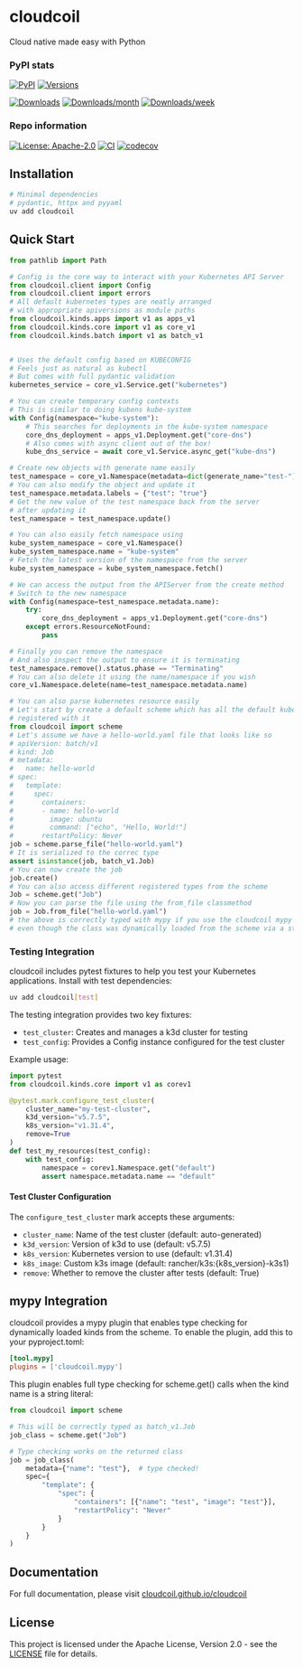 # cloudcoil

Cloud native made easy with Python

### PyPI stats

[![PyPI](https://img.shields.io/pypi/v/cloudcoil.svg)](https://pypi.python.org/pypi/cloudcoil)
[![Versions](https://img.shields.io/pypi/pyversions/cloudcoil.svg)](https://github.com/cloudcoil/cloudcoil)

[![Downloads](https://static.pepy.tech/badge/cloudcoil)](https://pepy.tech/project/cloudcoil)
[![Downloads/month](https://static.pepy.tech/badge/cloudcoil/month)](https://pepy.tech/project/cloudcoil)
[![Downloads/week](https://static.pepy.tech/badge/cloudcoil/week)](https://pepy.tech/project/cloudcoil)

### Repo information

[![License: Apache-2.0](https://img.shields.io/badge/License-Apache_2.0-blue.svg)](https://opensource.org/license/apache-2-0/)
[![CI](https://github.com/cloudcoil/cloudcoil/actions/workflows/ci.yml/badge.svg)](https://github.com/cloudcoil/cloudcoil/actions/workflows/ci.yml)
[![codecov](https://codecov.io/gh/cloudcoil/cloudcoil/branch/main/graph/badge.svg)](https://codecov.io/gh/cloudcoil/cloudcoil)

## Installation

```bash
# Minimal dependencies
# pydantic, httpx and pyyaml
uv add cloudcoil
```

## Quick Start

```python
from pathlib import Path

# Config is the core way to interact with your Kubernetes API Server
from cloudcoil.client import Config
from cloudcoil.client import errors
# All default kubernetes types are neatly arranged
# with appropriate apiversions as module paths
from cloudcoil.kinds.apps import v1 as apps_v1
from cloudcoil.kinds.core import v1 as core_v1
from cloudcoil.kinds.batch import v1 as batch_v1


# Uses the default config based on KUBECONFIG
# Feels just as natural as kubectl
# But comes with full pydantic validation
kubernetes_service = core_v1.Service.get("kubernetes")

# You can create temporary config contexts
# This is similar to doing kubens kube-system
with Config(namespace="kube-system"):
    # This searches for deployments in the kube-system namespace
    core_dns_deployment = apps_v1.Deployment.get("core-dns")
    # Also comes with async client out of the box!
    kube_dns_service = await core_v1.Service.async_get("kube-dns")

# Create new objects with generate name easily
test_namespace = core_v1.Namespace(metadata=dict(generate_name="test-")).create()
# You can also modify the object and update it
test_namespace.metadata.labels = {"test": "true"}
# Get the new value of the test namespace back from the server
# after updating it
test_namespace = test_namespace.update()

# You can also easily fetch namespace using
kube_system_namespace = core_v1.Namespace()
kube_system_namespace.name = "kube-system"
# Fetch the latest version of the namespace from the server
kube_system_namespace = kube_system_namespace.fetch()

# We can access the output from the APIServer from the create method
# Switch to the new namespace
with Config(namespace=test_namespace.metadata.name):
    try:
        core_dns_deployment = apps_v1.Deployment.get("core-dns")
    except errors.ResourceNotFound:
        pass

# Finally you can remove the namespace
# And also inspect the output to ensure it is terminating
test_namespace.remove().status.phase == "Terminating"
# You can also delete it using the name/namespace if you wish
core_v1.Namespace.delete(name=test_namespace.metadata.name)

# You can also parse kubernetes resource easily
# Let's start by create a default scheme which has all the default kubernetes kinds
# registered with it
from cloudcoil import scheme
# Let's assume we have a hello-world.yaml file that looks like so
# apiVersion: batch/v1
# kind: Job
# metadata:
#   name: hello-world
# spec:
#   template:
#     spec:
#       containers:
#       - name: hello-world
#         image: ubuntu
#         command: ["echo", "Hello, World!"]
#       restartPolicy: Never
job = scheme.parse_file("hello-world.yaml")
# It is serialized to the correc type
assert isinstance(job, batch_v1.Job)
# You can now create the job
job.create()
# You can also access different registered types from the scheme
Job = scheme.get("Job")
# Now you can parse the file using the from_file classmethod
job = Job.from_file("hello-world.yaml")
# the above is correctly typed with mypy if you use the cloudcoil mypy extension
# even though the class was dynamically loaded from the scheme via a string
```

### Testing Integration

cloudcoil includes pytest fixtures to help you test your Kubernetes applications. Install with test dependencies:

```bash
uv add cloudcoil[test]
```

The testing integration provides two key fixtures:

- `test_cluster`: Creates and manages a k3d cluster for testing
- `test_config`: Provides a Config instance configured for the test cluster

Example usage:

```python
import pytest
from cloudcoil.kinds.core import v1 as corev1

@pytest.mark.configure_test_cluster(
    cluster_name="my-test-cluster",
    k3d_version="v5.7.5",
    k8s_version="v1.31.4",
    remove=True
)
def test_my_resources(test_config):
    with test_config:
        namespace = corev1.Namespace.get("default")
        assert namespace.metadata.name == "default"
```

#### Test Cluster Configuration

The `configure_test_cluster` mark accepts these arguments:

- `cluster_name`: Name of the test cluster (default: auto-generated)
- `k3d_version`: Version of k3d to use (default: v5.7.5)
- `k8s_version`: Kubernetes version to use (default: v1.31.4)
- `k8s_image`: Custom k3s image (default: rancher/k3s:{k8s_version}-k3s1)
- `remove`: Whether to remove the cluster after tests (default: True)

## mypy Integration

cloudcoil provides a mypy plugin that enables type checking for dynamically loaded kinds from the scheme. To enable the plugin, add this to your pyproject.toml:

```toml
[tool.mypy]
plugins = ['cloudcoil.mypy']
```

This plugin enables full type checking for scheme.get() calls when the kind name is a string literal:

```python
from cloudcoil import scheme

# This will be correctly typed as batch_v1.Job
job_class = scheme.get("Job")

# Type checking works on the returned class
job = job_class(
    metadata={"name": "test"},  # type checked!
    spec={
        "template": {
            "spec": {
                "containers": [{"name": "test", "image": "test"}],
                "restartPolicy": "Never"
            }
        }
    }
)
```

## Documentation

For full documentation, please visit [cloudcoil.github.io/cloudcoil](https://cloudcoil.github.io/cloudcoil)

## License

This project is licensed under the Apache License, Version 2.0 - see the [LICENSE](https://github.com/cloudcoil/cloudcoil/blob/main/LICENSE) file for details.
